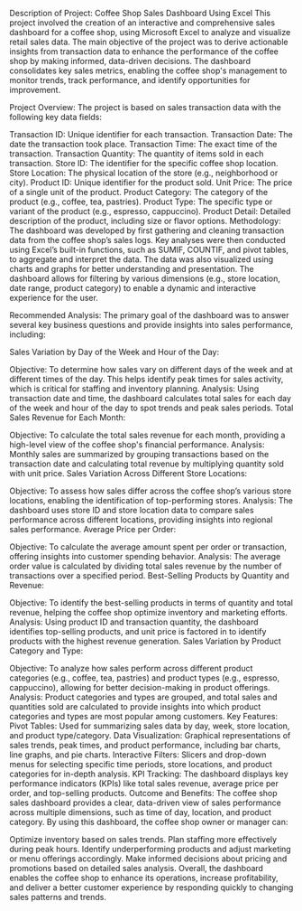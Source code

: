 Description of Project: Coffee Shop Sales Dashboard Using Excel
This project involved the creation of an interactive and comprehensive sales dashboard for a coffee shop, using Microsoft Excel to analyze and visualize retail sales data. The main objective of the project was to derive actionable insights from transaction data to enhance the performance of the coffee shop by making informed, data-driven decisions. The dashboard consolidates key sales metrics, enabling the coffee shop's management to monitor trends, track performance, and identify opportunities for improvement.

Project Overview:
The project is based on sales transaction data with the following key data fields:

Transaction ID: Unique identifier for each transaction.
Transaction Date: The date the transaction took place.
Transaction Time: The exact time of the transaction.
Transaction Quantity: The quantity of items sold in each transaction.
Store ID: The identifier for the specific coffee shop location.
Store Location: The physical location of the store (e.g., neighborhood or city).
Product ID: Unique identifier for the product sold.
Unit Price: The price of a single unit of the product.
Product Category: The category of the product (e.g., coffee, tea, pastries).
Product Type: The specific type or variant of the product (e.g., espresso, cappuccino).
Product Detail: Detailed description of the product, including size or flavor options.
Methodology:
The dashboard was developed by first gathering and cleaning transaction data from the coffee shop’s sales logs. Key analyses were then conducted using Excel’s built-in functions, such as SUMIF, COUNTIF, and pivot tables, to aggregate and interpret the data. The data was also visualized using charts and graphs for better understanding and presentation. The dashboard allows for filtering by various dimensions (e.g., store location, date range, product category) to enable a dynamic and interactive experience for the user.

Recommended Analysis:
The primary goal of the dashboard was to answer several key business questions and provide insights into sales performance, including:

Sales Variation by Day of the Week and Hour of the Day:

Objective: To determine how sales vary on different days of the week and at different times of the day. This helps identify peak times for sales activity, which is critical for staffing and inventory planning.
Analysis: Using transaction date and time, the dashboard calculates total sales for each day of the week and hour of the day to spot trends and peak sales periods.
Total Sales Revenue for Each Month:

Objective: To calculate the total sales revenue for each month, providing a high-level view of the coffee shop's financial performance.
Analysis: Monthly sales are summarized by grouping transactions based on the transaction date and calculating total revenue by multiplying quantity sold with unit price.
Sales Variation Across Different Store Locations:

Objective: To assess how sales differ across the coffee shop’s various store locations, enabling the identification of top-performing stores.
Analysis: The dashboard uses store ID and store location data to compare sales performance across different locations, providing insights into regional sales performance.
Average Price per Order:

Objective: To calculate the average amount spent per order or transaction, offering insights into customer spending behavior.
Analysis: The average order value is calculated by dividing total sales revenue by the number of transactions over a specified period.
Best-Selling Products by Quantity and Revenue:

Objective: To identify the best-selling products in terms of quantity and total revenue, helping the coffee shop optimize inventory and marketing efforts.
Analysis: Using product ID and transaction quantity, the dashboard identifies top-selling products, and unit price is factored in to identify products with the highest revenue generation.
Sales Variation by Product Category and Type:

Objective: To analyze how sales perform across different product categories (e.g., coffee, tea, pastries) and product types (e.g., espresso, cappuccino), allowing for better decision-making in product offerings.
Analysis: Product categories and types are grouped, and total sales and quantities sold are calculated to provide insights into which product categories and types are most popular among customers.
Key Features:
Pivot Tables: Used for summarizing sales data by day, week, store location, and product type/category.
Data Visualization: Graphical representations of sales trends, peak times, and product performance, including bar charts, line graphs, and pie charts.
Interactive Filters: Slicers and drop-down menus for selecting specific time periods, store locations, and product categories for in-depth analysis.
KPI Tracking: The dashboard displays key performance indicators (KPIs) like total sales revenue, average price per order, and top-selling products.
Outcome and Benefits:
The coffee shop sales dashboard provides a clear, data-driven view of sales performance across multiple dimensions, such as time of day, location, and product category. By using this dashboard, the coffee shop owner or manager can:

Optimize inventory based on sales trends.
Plan staffing more effectively during peak hours.
Identify underperforming products and adjust marketing or menu offerings accordingly.
Make informed decisions about pricing and promotions based on detailed sales analysis.
Overall, the dashboard enables the coffee shop to enhance its operations, increase profitability, and deliver a better customer experience by responding quickly to changing sales patterns and trends.
